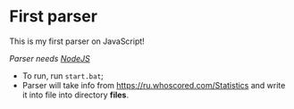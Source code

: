 # First parser

This is my first parser on JavaScript!

_Parser needs [NodeJS](https://nodejs.org/en/)_

- To run, run `start.bat`;
- Parser will take info from https://ru.whoscored.com/Statistics and write it into file into directory **files**.
